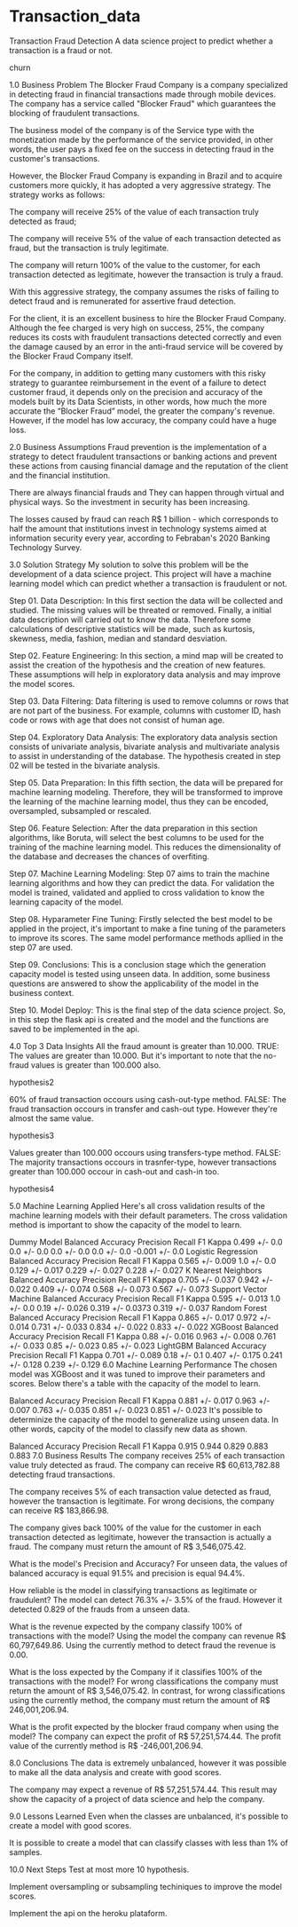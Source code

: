 # Transaction_data

Transaction Fraud Detection
A data science project to predict whether a transaction is a fraud or not.

churn

1.0 Business Problem
The Blocker Fraud Company is a company specialized in detecting fraud in financial transactions made through mobile devices. The company has a service called "Blocker Fraud" which guarantees the blocking of fraudulent transactions.

The business model of the company is of the Service type with the monetization made by the performance of the service provided, in other words, the user pays a fixed fee on the success in detecting fraud in the customer's transactions.

However, the Blocker Fraud Company is expanding in Brazil and to acquire customers more quickly, it has adopted a very aggressive strategy. The strategy works as follows:

The company will receive 25% of the value of each transaction truly detected as fraud;

The company will receive 5% of the value of each transaction detected as fraud, but the transaction is truly legitimate.

The company will return 100% of the value to the customer, for each transaction detected as legitimate, however the transaction is truly a fraud.

With this aggressive strategy, the company assumes the risks of failing to detect fraud and is remunerated for assertive fraud detection.

For the client, it is an excellent business to hire the Blocker Fraud Company. Although the fee charged is very high on success, 25%, the company reduces its costs with fraudulent transactions detected correctly and even the damage caused by an error in the anti-fraud service will be covered by the Blocker Fraud Company itself.

For the company, in addition to getting many customers with this risky strategy to guarantee reimbursement in the event of a failure to detect customer fraud, it depends only on the precision and accuracy of the models built by its Data Scientists, in other words, how much the more accurate the “Blocker Fraud” model, the greater the company's revenue. However, if the model has low accuracy, the company could have a huge loss.

2.0 Business Assumptions
Fraud prevention is the implementation of a strategy to detect fraudulent transactions or banking actions and prevent these actions from causing financial damage and the reputation of the client and the financial institution.

There are always financial frauds and They can happen through virtual and physical ways. So the investment in security has been increasing.

The losses caused by fraud can reach R$ 1 billion - which corresponds to half the amount that institutions invest in technology systems aimed at information security every year, according to Febraban's 2020 Banking Technology Survey.

3.0 Solution Strategy
My solution to solve this problem will be the development of a data science project. This project will have a machine learning model which can predict whether a transaction is fraudulent or not.

Step 01. Data Description: In this first section the data will be collected and studied. The missing values will be threated or removed. Finally, a initial data description will carried out to know the data. Therefore some calculations of descriptive statistics will be made, such as kurtosis, skewness, media, fashion, median and standard desviation.

Step 02. Feature Engineering: In this section, a mind map will be created to assist the creation of the hypothesis and the creation of new features. These assumptions will help in exploratory data analysis and may improve the model scores.

Step 03. Data Filtering: Data filtering is used to remove columns or rows that are not part of the business. For example, columns with customer ID, hash code or rows with age that does not consist of human age.

Step 04. Exploratory Data Analysis: The exploratory data analysis section consists of univariate analysis, bivariate analysis and multivariate analysis to assist in understanding of the database. The hypothesis created in step 02 will be tested in the bivariate analysis.

Step 05. Data Preparation: In this fifth section, the data will be prepared for machine learning modeling. Therefore, they will be transformed to improve the learning of the machine learning model, thus they can be encoded, oversampled, subsampled or rescaled.

Step 06. Feature Selection: After the data preparation in this section algorithms, like Boruta, will select the best columns to be used for the training of the machine learning model. This reduces the dimensionality of the database and decreases the chances of overfiting.

Step 07. Machine Learning Modeling: Step 07 aims to train the machine learning algorithms and how they can predict the data. For validation the model is trained, validated and applied to cross validation to know the learning capacity of the model.

Step 08. Hyparameter Fine Tuning: Firstly selected the best model to be applied in the project, it's important to make a fine tuning of the parameters to improve its scores. The same model performance methods apllied in the step 07 are used.

Step 09. Conclusions: This is a conclusion stage which the generation capacity model is tested using unseen data. In addition, some business questions are answered to show the applicability of the model in the business context.

Step 10. Model Deploy: This is the final step of the data science project. So, in this step the flask api is created and the model and the functions are saved to be implemented in the api.

4.0 Top 3 Data Insights
All the fraud amount is greater than 10.000.
TRUE: The values are greater than 10.000. But it's important to note that the no-fraud values is greater than 100.000 also.

hypothesis2

60% of fraud transaction occours using cash-out-type method.
FALSE: The fraud transaction occours in transfer and cash-out type. However they're almost the same value.

hypothesis3

Values greater than 100.000 occours using transfers-type method.
FALSE: The majority transactions occours in trasnfer-type, however transactions greater than 100.000 occour in cash-out and cash-in too.

hypothesis4

5.0 Machine Learning Applied
Here's all cross validation results of the machine learning models with their default parameters. The cross validation method is important to show the capacity of the model to learn.

Dummy Model
Balanced Accuracy	Precision	Recall	F1	Kappa
0.499 +/- 0.0	0.0 +/- 0.0	0.0 +/- 0.0	0.0 +/- 0.0	-0.001 +/- 0.0
Logistic Regression
Balanced Accuracy	Precision	Recall	F1	Kappa
0.565 +/- 0.009	1.0 +/- 0.0	0.129 +/- 0.017	0.229 +/- 0.027	0.228 +/- 0.027
K Nearest Neighbors
Balanced Accuracy	Precision	Recall	F1	Kappa
0.705 +/- 0.037	0.942 +/- 0.022	0.409 +/- 0.074	0.568 +/- 0.073	0.567 +/- 0.073
Support Vector Machine
Balanced Accuracy	Precision	Recall	F1	Kappa
0.595 +/- 0.013	1.0 +/- 0.0	0.19 +/- 0.026	0.319 +/- 0.0373	0.319 +/- 0.037
Random Forest
Balanced Accuracy	Precision	Recall	F1	Kappa
0.865 +/- 0.017	0.972 +/- 0.014	0.731 +/- 0.033	0.834 +/- 0.022	0.833 +/- 0.022
XGBoost
Balanced Accuracy	Precision	Recall	F1	Kappa
0.88 +/- 0.016	0.963 +/- 0.008	0.761 +/- 0.033	0.85 +/- 0.023	0.85 +/- 0.023
LightGBM
Balanced Accuracy	Precision	Recall	F1	Kappa
0.701 +/- 0.089	0.18 +/- 0.1	0.407 +/- 0.175	0.241 +/- 0.128	0.239 +/- 0.129
6.0 Machine Learning Performance
The chosen model was XGBoost and it was tuned to improve their parameters and scores. Below there's a table with the capacity of the model to learn.

Balanced Accuracy	Precision	Recall	F1	Kappa
0.881 +/- 0.017	0.963 +/- 0.007	0.763 +/- 0.035	0.851 +/- 0.023	0.851 +/- 0.023
It's possible to determinize the capacity of the model to generalize using unseen data. In other words, capcity of the model to classify new data as shown.

Balanced Accuracy	Precision	Recall	F1	Kappa
0.915	0.944	0.829	0.883	0.883
7.0 Business Results
The company receives 25% of each transaction value truly detected as fraud.
The company can receive R$ 60,613,782.88 detecting fraud transactions.

The company receives 5% of each transaction value detected as fraud, however the transaction is legitimate.
For wrong decisions, the company can receive R$ 183,866.98.

The company gives back 100% of the value for the customer in each transaction detected as legitimate, however the transaction is actually a fraud.
The company must return the amount of R$ 3,546,075.42.

What is the model's Precision and Accuracy?
For unseen data, the values of balanced accuracy is equal 91.5% and precision is equal 94.4%.

How reliable is the model in classifying transactions as legitimate or fraudulent?
The model can detect 76.3% +/- 3.5% of the fraud. However it detected 0.829 of the frauds from a unseen data.

What is the revenue expected by the company classify 100% of transactions with the model?
Using the model the company can revenue R$ 60,797,649.86. Using the currently method to detect fraud the revenue is 0.00.

What is the loss expected by the Company if it classifies 100% of the transactions with the model?
For wrong classifications the company must return the amount of R$ 3,546,075.42. In contrast, for wrong classifications using the currently method, the company must return the amount of R$ 246,001,206.94.

What is the profit expected by the blocker fraud company when using the model?
The company can expect the profit of R$ 57,251,574.44. The profit value of the currently method is R$ -246,001,206.94.

8.0 Conclusions
The data is extremely unbalanced, however it was possible to make all the data analysis and create with good scores.

The company may expect a revenue of R$ 57,251,574.44. This result may show the capacity of a project of data science and help the company.

9.0 Lessons Learned
Even when the classes are unbalanced, it's possible to create a model with good scores.

It is possible to create a model that can classify classes with less than 1% of samples.

10.0 Next Steps
Test at most more 10 hypothesis.

Implement oversampling or subsampling techiniques to improve the model scores.

Implement the api on the heroku plataform.
